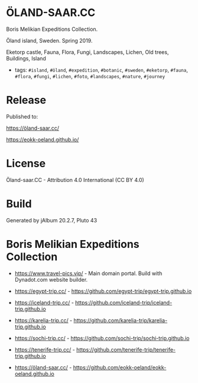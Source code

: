 # ÖLAND-SAAR.CC

Boris Melikian Expeditions Collection.

Öland island, Sweden. Spring 2019.

Eketorp castle, Fauna, Flora, Fungi, Landscapes, Lichen, Old trees, Buildings, Island

* tags: `#island`, `#öland`, `#expedition`, `#botanic`, `#sweden`, `#eketorp`, `#fauna`, `#flora`, `#fungi`, `#lichen`, `#foto`, `#landscapes`, `#nature`, `#journey`
# Release

Published to:

https://öland-saar.cc/

https://eokk-oeland.github.io/


# License

Öland-saar.CC - Attribution 4.0 International (CC BY 4.0)

# Build

Generated by jAlbum 20.2.7, Pluto 43

# Boris Melikian Expeditions Collection

* https://www.travel-pics.vip/ - Main domain portal. Build with Dynadot.com website builder.

* https://egypt-trip.cc/ - https://github.com/egypt-trip/egypt-trip.github.io
* https://iceland-trip.cc/ - https://github.com/iceland-trip/iceland-trip.github.io
* https://karelia-trip.cc/ - https://github.com/karelia-trip/karelia-trip.github.io
* https://sochi-trip.cc/ - https://github.com/sochi-trip/sochi-trip.github.io
* https://tenerife-trip.cc/ - https://github.com/tenerife-trip/tenerife-trip.github.io
* https://öland-saar.cc/ - https://github.com/eokk-oeland/eokk-oeland.github.io
